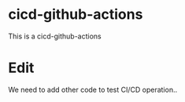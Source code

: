 # cicd-github-actions
This is a cicd-github-actions
# Edit
We need to add other code to test CI/CD operation..
